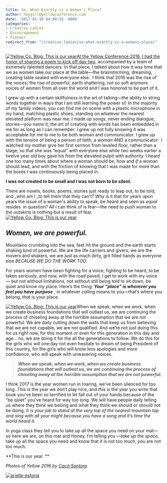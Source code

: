 ```yaml
---
title: So, What Exactly is a Woman's Place?
author: heygirl@yellowconference.com
date: '2017-01-18 04:00:52 -0800'
categories:
- Creative Ladies
- Encouragement
- Pioneer
redirect_from: "/creative-ladies/so-what-exactly-is-a-womans-place/"
---
```


[![Yellow Co. Blog: This is our year](https://s3.amazonaws.com/yellow-files/blog/2017/01/Yellow2016-4941.jpg)](https://s3.amazonaws.com/yellow-files/blog/2017/01/Yellow2016-4941.jpg)[At the Yellow Conference 2016, I had the honor of sharing a poem to kick off day two,](https://yellowco.myshopify.com/collections/frontpage/products/yellow-2016-speaker-sessions) accompanied by a team of extremely talented dancers. In that piece, I talked about how it was time that we as women take our place at the table—the brainstorming, dreaming, creating table seated with everyone else.  I think that 2016 was the rise of the voices; the rise of powerful, earth shattering, not so soft anymore voices of women from all over the world and I was honored to be part of it.

I grew up with a certain skillfulness in the art of talking—the ability to string words together in ways that I am still learning the power of. In the majority of my family videos, you can find me on scene with a plastic microphone in my hand, matching plastic shoes, standing on whatever the nearest elevated platform was near me. I made up songs, never ending dialogue, stories—you name it; the art of creating with words has been embedded in me for as long as I can remember. I grew up not fully knowing it was acceptable for me to me to be both woman and communicator. I grew up with the tension of being a person of faith, a _woman_ AND a communicator.  I watched my mother give her first sermon from leveled floor, rather than a stage, so that she was “equal” with everyone else while two weeks earlier a twelve year old boy gave his from the elevated pulpit with authority. I heard one too many times about where a woman should be, how and _if_ a woman should lead, and with the friction of knowing that I was made for more than the boxes I was continuously being placed in.

**I was not created to be small and I was not born to be silent.**

There are novels, books, poems, stories just ready to leap out, to be told, and _who am I _to tell them that they can’t? Why is it that for years upon years the issue of a woman's ability to speak, be heard and seen as _equal_ resides  in question? All I can think of is fear—the need to push woman to the outskirts is nothing but a result of fear.[![Yellow Co. Blog: This is our year](https://s3.amazonaws.com/yellow-files/blog/2017/01/Yellow2016-4931.jpg)](https://s3.amazonaws.com/yellow-files/blog/2017/01/Yellow2016-4931.jpg)

## **_Women, we are powerful._**

Mountains crumbling into the sea, feet hit the ground and the earth starts shaking kind of powerful. We are the life carriers and givers, we are the movers and shakers, we are just as much dirty, grit filled hands as everyone else _BECAUSE WE DO THE WORK TOO._

For years women have been fighting for a voice, fighting to be heard, to be taken seriously, and now, with the road paved, I get to work with my voice— but not without limitations, not without _still_ being told to sit down, be quiet and know my place. Here’s the thing: _**Your “place” is wherever you feel you have purpose**_ , in whatever _calling_ means to you—that’s where you belong, _that_ is your place.

[![Yellow Co. Blog: This is our year](https://s3.amazonaws.com/yellow-files/blog/2017/01/Yellow2016-4921.jpg)](https://s3.amazonaws.com/yellow-files/blog/2017/01/Yellow2016-4921.jpg)When we speak, when we work, when we create business foundations that will outlast us, we are continuing the process of chiseling away at the horrible assumption that we are not powerful. We are daily cutting down the walls that keep us from believing that we are not capable, we are not qualified. And we’re not just doing this for us right now, for this moment or even for this generation in this day and age... no, we are doing it for the all the generations to follow. We do this for the girls who will one day not even hesitate to dream of being President of this country, for the girls who will know less apologies and more confidence, who will speak with unwavering voices.

> **_When we speak, when we work, when we create business foundations that will outlast us, we are continuing the process of chiseling away at the horrible assumption that we are not powerful._**

I think 2017 is the year women run in roaring, we’ve been silenced for too long. _This_ is the year we don’t play nice, and _this_ is the year you write that book you’ve been so terrified to let fall out of your hands because of the “be quiet” you’ve heard for way too long. We will have people daily telling us where they think we belong and what they think we should or should not be doing. _It is your job to stand at the very top of the nearest mountain top and sing with all your might because you have a song and it’s time the world heard it._

In yoga class they tell you to take up all the space you need on your mat—so here we are, on this mat and Honey, I’m telling you —_take up the space,_ take up all the space you need and know that it is not too much, _you_ are not too much.

**This is our year. **

_Photos of Yellow 2016 by [Cacá Santoro](http://cacasantoro.com/)_

[![arielle-estoria](https://s3.amazonaws.com/yellow-files/blog/2016/10/ARIELLE-ESTORIA.jpg)](http://arielleestoria.com/)
